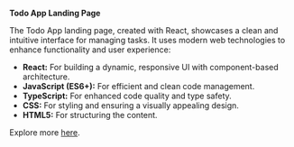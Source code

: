 **Todo App Landing Page**

The Todo App landing page, created with React, showcases a clean and intuitive interface for managing tasks. It uses modern web technologies to enhance functionality and user experience:

- **React:** For building a dynamic, responsive UI with component-based architecture.
- **JavaScript (ES6+):** For efficient and clean code management.
- **TypeScript:** For enhanced code quality and type safety.
- **CSS:** For styling and ensuring a visually appealing design.
- **HTML5:** For structuring the content.

Explore more [here](https://ironh4mmer.github.io/Todo-app/).

